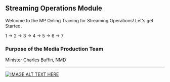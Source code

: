 ## Streaming Operations Module

Welcome to the MP Onling Training for Streaming Operations! Let's get Started.

1 -> 2 -> 3 -> 4 -> 5 -> 6 -> 7

### Purpose of the Media Production Team
Minister Charles Buffin, NMD

---
[![IMAGE ALT TEXT HERE](https://user-images.githubusercontent.com/5943429/139507051-aac878f2-50b6-45f7-9738-6f3d23f854b2.png)](https://drive.google.com/file/d/1UMRdUaPJq74bk5Low8948XGeGwMxQaIy/view?resourcekey)

